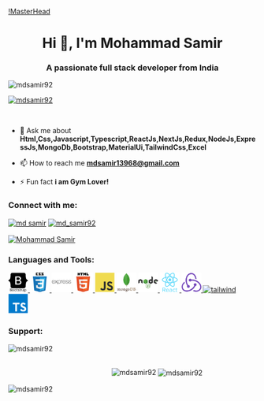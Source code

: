 [!MasterHead](https://d1ub0o53i85pdh.cloudfront.net/uploads/2021/09/Facebook-Linkedin-image-template-10.jpg)
<h1 align="center">Hi 👋, I'm Mohammad Samir</h1>
<h3 align="center">A passionate full stack developer from India</h3>

<p align="left"> <img src="https://komarev.com/ghpvc/?username=mdsamir92&label=Profile%20views&color=0e75b6&style=flat" alt="mdsamir92" /> </p>

<p align="left"> <a href="https://github.com/ryo-ma/github-profile-trophy"><img src="https://github-profile-trophy.vercel.app/?username=mdsamir92" alt="mdsamir92" /></a> </p>

<p align="left"> <a href="https://twitter.com/" target="blank"><img src="https://img.shields.io/twitter/follow/?logo=twitter&style=for-the-badge" alt="" /></a> </p>

- 💬 Ask me about **Html,Css,Javascript,Typescript,ReactJs,NextJs,Redux,NodeJs,ExpressJs,MongoDb,Bootstrap,MaterialUi,TailwindCss,Excel**

- 📫 How to reach me **mdsamir13968@gmail.com**

- ⚡ Fun fact **i am Gym Lover!**

<h3 align="left">Connect with me:</h3>
<p align="left">
<a href="https://fb.com/md samir" target="blank"><img align="center" src="https://raw.githubusercontent.com/rahuldkjain/github-profile-readme-generator/master/src/images/icons/Social/facebook.svg" alt="md samir" height="30" width="40" /></a>
<a href="https://instagram.com/md_samir92" target="blank"><img align="center" src="https://raw.githubusercontent.com/rahuldkjain/github-profile-readme-generator/master/src/images/icons/Social/instagram.svg" alt="md_samir92" height="30" width="40" /></a>
</p>
<a href= "https://www.linkedin.com/in/mohammad-samir-536a05215/" target="blank"><img align="center" src="https://raw.githubusercontent.com/rahuldkjain/github-profile-readme-generator/master/src/images/icons/Social/linkedin.svg" alt="Mohammad Samir" height="30" width="40" /></a>
</p>

<h3 align="left">Languages and Tools:</h3>
<p align="left"> <a href="https://getbootstrap.com" target="_blank" rel="noreferrer"> <img src="https://raw.githubusercontent.com/devicons/devicon/master/icons/bootstrap/bootstrap-plain-wordmark.svg" alt="bootstrap" width="40" height="40"/> </a> <a href="https://www.w3schools.com/css/" target="_blank" rel="noreferrer"> <img src="https://raw.githubusercontent.com/devicons/devicon/master/icons/css3/css3-original-wordmark.svg" alt="css3" width="40" height="40"/> </a> <a href="https://expressjs.com" target="_blank" rel="noreferrer"> <img src="https://raw.githubusercontent.com/devicons/devicon/master/icons/express/express-original-wordmark.svg" alt="express" width="40" height="40"/> </a> <a href="https://www.w3.org/html/" target="_blank" rel="noreferrer"> <img src="https://raw.githubusercontent.com/devicons/devicon/master/icons/html5/html5-original-wordmark.svg" alt="html5" width="40" height="40"/> </a> <a href="https://developer.mozilla.org/en-US/docs/Web/JavaScript" target="_blank" rel="noreferrer"> <img src="https://raw.githubusercontent.com/devicons/devicon/master/icons/javascript/javascript-original.svg" alt="javascript" width="40" height="40"/> </a> <a href="https://www.mongodb.com/" target="_blank" rel="noreferrer"> <img src="https://raw.githubusercontent.com/devicons/devicon/master/icons/mongodb/mongodb-original-wordmark.svg" alt="mongodb" width="40" height="40"/> </a> <a href="https://nodejs.org" target="_blank" rel="noreferrer"> <img src="https://raw.githubusercontent.com/devicons/devicon/master/icons/nodejs/nodejs-original-wordmark.svg" alt="nodejs" width="40" height="40"/> </a> <a href="https://reactjs.org/" target="_blank" rel="noreferrer"> <img src="https://raw.githubusercontent.com/devicons/devicon/master/icons/react/react-original-wordmark.svg" alt="react" width="40" height="40"/> </a> <a href="https://redux.js.org" target="_blank" rel="noreferrer"> <img src="https://raw.githubusercontent.com/devicons/devicon/master/icons/redux/redux-original.svg" alt="redux" width="40" height="40"/> </a> <a href="https://tailwindcss.com/" target="_blank" rel="noreferrer"> <img src="https://www.vectorlogo.zone/logos/tailwindcss/tailwindcss-icon.svg" alt="tailwind" width="40" height="40"/> </a> <a href="https://www.typescriptlang.org/" target="_blank" rel="noreferrer"> <img src="https://raw.githubusercontent.com/devicons/devicon/master/icons/typescript/typescript-original.svg" alt="typescript" width="40" height="40"/> </a> </p>

<h3 align="left">Support:</h3>
<p><a href="https://www.buymeacoffee.com/mdsamir92"> <img align="left" src="https://cdn.buymeacoffee.com/buttons/v2/default-yellow.png" height="50" width="210" alt="mdsamir92" /></a></p><br><br>

<p><img align="left" src="https://github-readme-stats.vercel.app/api/top-langs?username=mdsamir92&show_icons=true&locale=en&layout=compact" alt="mdsamir92" /></p>

<p>&nbsp;<img align="center" src="https://github-readme-stats.vercel.app/api?username=mdsamir92&show_icons=true&locale=en" alt="mdsamir92" /></p>

<p><img align="center" src="https://github-readme-streak-stats.herokuapp.com/?user=mdsamir92&" alt="mdsamir92" /></p>

